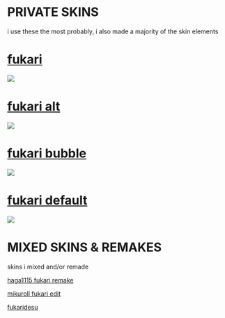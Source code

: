 # PRIVATE SKINS
i use these the most probably, i also made a majority of the skin elements


# [fukari](https://cdn.discordapp.com/attachments/1184844604810481726/1184847282617712660/fukari.osk)
![](https://cdn.discordapp.com/attachments/748293859057991794/1184864133397614662/screenshot036.jpg?ex=658d85b7&is=657b10b7&hm=13f757df391138f11c06c88dd312117b4e67d25f95d6386f376a6c642031d042&)

# [fukari alt](https://cdn.discordapp.com/attachments/1184844604810481726/1184855852423847956/Fukari_alt.osk?ex=658d7e00&is=657b0900&hm=249e26fa7995a0aa533a0f5a25c9131ec26ebaf6a3203ecdd3ccfa931accd27f&)
![](https://cdn.discordapp.com/attachments/748293859057991794/1184864400105025536/screenshot039.jpg?ex=658d85f6&is=657b10f6&hm=50e3232ee69098ad0f973fa940abd8b7dfafcf9ea1aa2594c6e9f1edf88a9a70&)

# [fukari bubble](https://cdn.discordapp.com/attachments/1184844604810481726/1184855472768036864/Fukari_bubble.osk?ex=658d7da6&is=657b08a6&hm=4bc6f14cebf57bbc9d09032b321d92eccd2c5e9477e89be9d03144f22b36d15c&)
![](https://cdn.discordapp.com/attachments/748293859057991794/1184864817887055916/screenshot042.jpg?ex=658d865a&is=657b115a&hm=d65aba1ebbb54b23e3276e060862f68716f99da6c466aa475715657fb592cfd8&)

# [fukari default](https://cdn.discordapp.com/attachments/1184844604810481726/1184847317283643432/fukari_default.osk)
![](https://cdn.discordapp.com/attachments/748293859057991794/1184864242663440434/screenshot037.jpg?ex=658d85d1&is=657b10d1&hm=634c60fe62dbce58e3d7e21b728b61bb578121d1c224e74324bedf3ade4f3bd8&)

# MIXED SKINS & REMAKES
skins i mixed and/or remade 

[haga1115 fukari remake](https://dl.dropboxusercontent.com/s/sqz2vr3muce6kmt/haga%20remake.osk)

[mikuroll fukari edit](https://cdn.discordapp.com/attachments/748293859057991794/1005415148439212032/77777_mikuroll.osk)

[fukaridesu](https://cdn.discordapp.com/attachments/748293859057991794/1005415170337689720/Fukaridesu.osk)

